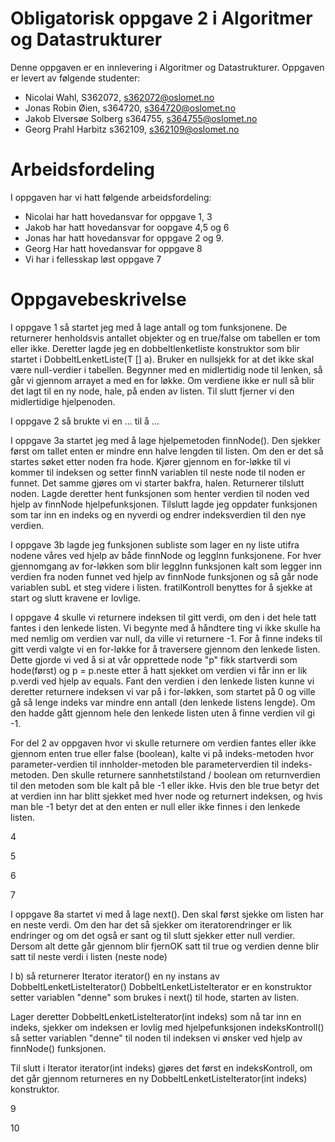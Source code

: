 # Obligatorisk oppgave 2 i Algoritmer og Datastrukturer

Denne oppgaven er en innlevering i Algoritmer og Datastrukturer. 
Oppgaven er levert av følgende studenter:
* Nicolai Wahl, S362072, s362072@oslomet.no
* Jonas Robin Øien, s364720, s364720@oslomet.no
* Jakob Elversøe Solberg s364755, s364755@oslomet.no
* Georg Prahl Harbitz s362109, s362109@oslomet.no

# Arbeidsfordeling

I oppgaven har vi hatt følgende arbeidsfordeling:
* Nicolai har hatt hovedansvar for oppgave 1, 3 
* Jakob har hatt hovedansvar for oopgave 4,5 og 6
* Jonas har hatt hovedansvar for oppgave 2 og 9. 
* Georg Har hatt hovedansvar for oppgave 8
* Vi har i fellesskap løst oppgave 7 

# Oppgavebeskrivelse

I oppgave 1 så startet jeg med å lage antall og tom funksjonene. De returnerer henholdsvis antallet objekter og en true/false om tabellen er tom eller ikke.
Deretter lagde jeg en dobbeltlenketliste konstruktor som blir startet i DobbeltLenketListe(T [] a). Bruker en nullsjekk for at det ikke skal være null-verdier i tabellen.
Begynner med en midlertidig node til lenken, så går vi gjennom arrayet a med en for løkke. Om verdiene ikke er null så blir det lagt til en ny node, hale, på enden av listen.
Til slutt fjerner vi den midlertidige hjelpenoden. 

I oppgave 2 så brukte vi en ... til å ...

I oppgave 3a startet jeg med å lage hjelpemetoden finnNode(). Den sjekker først om tallet enten er mindre enn halve lengden til listen. 
Om den er det så startes søket etter noden fra hode. Kjører gjennom en for-løkke til vi kommer til indeksen og setter finnN variablen til neste node til noden er funnet.
Det samme gjøres om vi starter bakfra, halen. Returnerer tilslutt noden.
Lagde deretter hent funksjonen som henter verdien til noden ved hjelp av finnNode hjelpefunksjonen.
Tilslutt lagde jeg oppdater funksjonen som tar inn en indeks og en nyverdi og endrer indeksverdien til den nye verdien.

I oppgave 3b lagde jeg funksjonen subliste som lager en ny liste utifra nodene våres ved hjelp av både finnNode og leggInn funksjonene.
For hver gjennomgang av for-løkken som blir leggInn funksjonen kalt som legger inn verdien fra noden funnet ved hjelp av finnNode funksjonen 
og så går node variablen subL et steg videre i listen. fratilKontroll benyttes for å sjekke at start og slutt kravene er lovlige.


I oppgave 4 skulle vi returnere indeksen til gitt verdi, om den i det hele tatt fantes i den lenkede listen. Vi begynte
med å håndtere ting vi ikke skulle ha med nemlig om verdien var null, da ville vi returnere -1. For å finne indeks til
gitt verdi valgte vi en for-løkke for å traversere gjennom den lenkede listen. Dette gjorde vi ved å si at vår opprettede
node "p" fikk startverdi som hode(først) og p = p.neste etter å hatt sjekket om verdien vi får inn er lik p.verdi ved 
hjelp av equals. Fant den verdien i den lenkede listen kunne vi deretter returnere indeksen vi var på i for-løkken, som
startet på 0 og ville gå så lenge indeks var mindre enn antall (den lenkede listens lengde). Om den hadde gått gjennom 
hele den lenkede listen uten å finne verdien vil gi -1.

For del 2 av oppgaven hvor vi skulle returnere om verdien fantes eller ikke gjennom enten true eller false (boolean),
kalte vi på indeks-metoden hvor parameter-verdien til innholder-metoden ble parameterverdien til indeks-metoden.
Den skulle returnere sannhetstilstand / boolean om returnverdien til den metoden som ble kalt på ble -1 eller ikke.
Hvis den ble true betyr det at verdien inn har blitt sjekket med hver node og returnert indeksen, og hvis man ble -1 
betyr det at den enten er null eller ikke finnes i den lenkede listen.

4

5

6

7

I oppgave 8a startet vi med å lage next(). Den skal først sjekke om listen har en neste verdi. 
Om den har det så sjekker om iteratorendringer er lik endringer og om det også er sant og til slutt sjekker etter null verdier.
Dersom alt dette går gjennom blir fjernOK satt til true og verdien denne blir satt til neste verdi i listen (neste node)

I b) så returnerer Iterator<T> iterator() en ny instans av DobbeltLenketListeIterator()
DobbeltLenketListeIterator er en konstruktor setter variablen "denne" som brukes i next() til hode, starten av listen.

Lager deretter DobbeltLenketListeIterator(int indeks) som nå tar inn en indeks, sjekker om indeksen er lovlig med hjelpefunksjonen indeksKontroll()
så setter variablen "denne" til noden til indeksen vi ønsker ved hjelp av finnNode() funksjonen.

Til slutt i  Iterator<T>  iterator(int  indeks) gjøres det først en indeksKontroll, om det går gjennom returneres
en ny DobbeltLenketListeIterator(int indeks) konstruktor.


9

10
